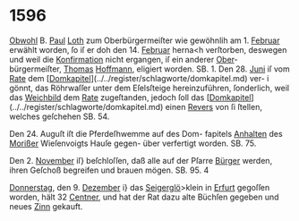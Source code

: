 # 1596

[Obwohl](../../register/worte/obwohl.md) B. [Paul](../../register/worte/paul.md) [Loth](../../register/worte/loth.md) zum Oberbürgermeiſter wie
gewöhnlih am 1. [Februar](../../register/worte/februar.md) erwählt worden, ſo iſ er doh
den 14. [Februar](../../register/worte/februar.md) herna<h verſtorben, deswegen und weil
die [Konfirmation](../../register/worte/konfirmation.md) nicht ergangen, iſ ein anderer [Ober](../../register/worte/ober.md)-
bürgermeiſter, [Thomas](../../register/worte/thomas.md) [Hoffmann](../../register/worte/hoffmann.md), eligiert worden. SB. 1.
Den 28. [Juni](../../register/worte/juni.md) iſ vom [Rate](../../register/worte/rate.md) dem [[Domkapitel](../../register/worte/domkapitel.md)](../../register/schlagworte/domkapitel.md) ver-
i gönnt, das Röhrwaſſer unter dem Eſelsſteige hereinzuführen,
ſonderlich, weil das [Weichbild](../../register/worte/weichbild.md) dem [Rate](../../register/worte/rate.md) zugeſtanden, jedoch
ſoll das [[Domkapitel](../../register/worte/domkapitel.md)](../../register/schlagworte/domkapitel.md) einen [Revers](../../register/worte/revers.md) von ſi ſtellen, welches
geſchehen SB. 54.

Den 24. Auguſt iſt die Pferdeſhwemme auf des Dom-
fapitels [Anhalten](../../register/worte/anhalten.md) des [Morißer](../../register/worte/morißer.md) Wieſenvoigts Hauſe gegen-
über verfertigt worden. SB. 75.

Den 2. [November](../../register/worte/november.md) iſ} beſchloſſen, daß alle auf der
Pſarre [Bürger](../../register/worte/bürger.md) werden, ihren Geſchoß begreifen und brauen
mögen. SB. 95. 4

[Donnerstag](../../register/worte/donnerstag.md), den 9. [Dezember](../../register/worte/dezember.md) i} das [Seigerglö](../../register/worte/seigerglö.md)>klein
in [Erfurt](../../register/orte/erfurt.md) gegoſſen worden, hält 32 [Centner](../../register/worte/centner.md), und hat der
Rat dazu alte Büchſen gegeben und neues [Zinn](../../register/worte/zinn.md) gekauft.
